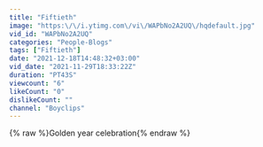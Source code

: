 ```yaml
---
title: "Fiftieth"
image: "https:\/\/i.ytimg.com\/vi\/WAPbNo2A2UQ\/hqdefault.jpg"
vid_id: "WAPbNo2A2UQ"
categories: "People-Blogs"
tags: ["Fiftieth"]
date: "2021-12-18T14:48:32+03:00"
vid_date: "2021-11-29T18:33:22Z"
duration: "PT43S"
viewcount: "6"
likeCount: "0"
dislikeCount: ""
channel: "Boyclips"
---
```

{% raw %}Golden year celebration{% endraw %}

